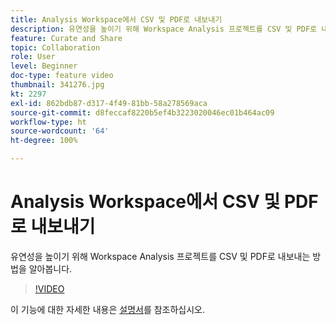 ```yaml
---
title: Analysis Workspace에서 CSV 및 PDF로 내보내기
description: 유연성을 높이기 위해 Workspace Analysis 프로젝트를 CSV 및 PDF로 내보내는 방법을 알아봅니다.
feature: Curate and Share
topic: Collaboration
role: User
level: Beginner
doc-type: feature video
thumbnail: 341276.jpg
kt: 2297
exl-id: 862bdb87-d317-4f49-81bb-58a278569aca
source-git-commit: d8feccaf8220b5ef4b3223020046ec01b464ac09
workflow-type: ht
source-wordcount: '64'
ht-degree: 100%

---
```


# Analysis Workspace에서 CSV 및 PDF로 내보내기

유연성을 높이기 위해 Workspace Analysis 프로젝트를 CSV 및 PDF로 내보내는 방법을 알아봅니다.

>[!VIDEO](https://video.tv.adobe.com/v/341276/?quality=12&learn=on)

이 기능에 대한 자세한 내용은 [설명서](https://experienceleague.adobe.com/docs/analytics/analyze/analysis-workspace/curate-share/download-send.html?lang=en)를 참조하십시오.
